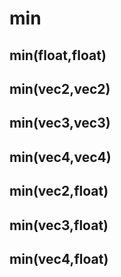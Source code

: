 # min

## min(float,float)

## min(vec2,vec2)

## min(vec3,vec3)

## min(vec4,vec4)

## min(vec2,float)

## min(vec3,float)

## min(vec4,float)


